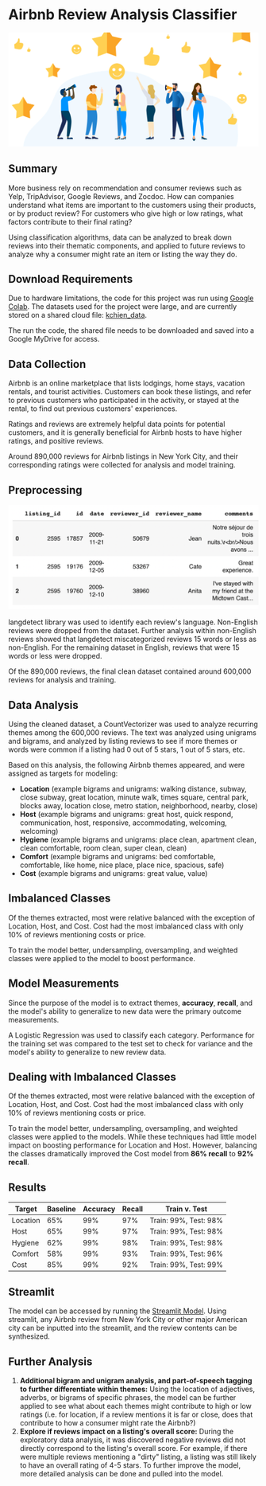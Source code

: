# Airbnb Review Analysis Classifier

![Image from bizrate insights](images/reviews.jpeg)

## Summary
More business rely on recommendation and consumer reviews such as Yelp, TripAdvisor, Google Reviews, and Zocdoc. How can companies understand what items are important to the customers using their products, or by product review? For customers who give high or low ratings, what factors contribute to their final rating?

Using classification algorithms, data can be analyzed to break down reviews into their thematic components, and applied to future reviews to analyze why a consumer might rate an item or listing the way they do.

## Download Requirements
Due to hardware limitations, the code for this project was run using [Google Colab](https://colab.research.google.com/). The datasets used for the project were large, and are currently stored on a shared cloud file: [kchien_data](https://drive.google.com/drive/folders/1aVfT2q2oqjpRhgpyDVdP1l314-UM7Ljl?usp=sharing).

The run the code, the shared file needs to be downloaded and saved into a Google MyDrive for access.

## Data Collection
Airbnb is an online marketplace that lists lodgings, home stays, vacation rentals, and tourist activities. Customers can book these listings, and refer to previous customers who participated in the activity, or stayed at the rental, to find out previous customers' experiences.

Ratings and reviews are extremely helpful data points for potential customers, and it is generally beneficial for Airbnb hosts to have higher ratings, and positive reviews.

Around 890,000 reviews for Airbnb listings in New York City, and their corresponding ratings were collected for analysis and model training.

## Preprocessing

![example data](images/data.png)

langdetect library was used to identify each review's language. Non-English reviews were dropped from the dataset. Further analysis within non-English reviews showed that langdetect miscategorized reviews 15 words or less as non-English. For the remaining dataset in English, reviews that were 15 words or less were dropped.

Of the 890,000 reviews, the final clean dataset contained around 600,000 reviews for analysis and training.

## Data Analysis
Using the cleaned dataset, a CountVectorizer was used to analyze recurring themes among the 600,000 reviews. The text was analyzed using unigrams and bigrams, and analyzed by listing reviews to see if more themes or words were common if a listing had 0 out of 5 stars, 1 out of 5 stars, etc.

Based on this analysis, the following Airbnb themes appeared, and were assigned as targets for modeling:
- **Location** (example bigrams and unigrams: walking distance, subway, close subway, great location, minute walk, times square, central park, blocks away, location close, metro station, neighborhood, nearby, close)
- **Host** (example bigrams and unigrams: great host, quick respond, communication, host, responsive, accommodating, welcoming, welcoming)
- **Hygiene** (example bigrams and unigrams: place clean, apartment clean, clean comfortable, room clean, super clean, clean)
- **Comfort** (example bigrams and unigrams: bed comfortable, comfortable, like home, nice place, place nice, spacious, safe)
- **Cost** (example bigrams and unigrams: great value, value)

## Imbalanced Classes
Of the themes extracted, most were relative balanced with the exception of Location, Host, and Cost. Cost had the most imbalanced class with only 10% of reviews mentioning costs or price.

To train the model better, undersampling, oversampling, and weighted classes were applied to the model to boost performance.

## Model Measurements
Since the purpose of the model is to extract themes, **accuracy**, **recall**, and the model's ability to generalize to new data were the primary outcome measurements.

A Logistic Regression was used to classify each category. Performance for the training set was compared to the test set to check for variance and the model's ability to generalize to new review data.

## Dealing with Imbalanced Classes
Of the themes extracted, most were relative balanced with the exception of Location, Host, and Cost. Cost had the most imbalanced class with only 10% of reviews mentioning costs or price.

To train the model better, undersampling, oversampling, and weighted classes were applied to the models. While these techniques had little model impact on boosting performance for Location and Host. However, balancing the classes dramatically improved the Cost model from **86% recall** to **92% recall**.

## Results
|Target|Baseline|Accuracy|Recall|Train v. Test|
|---|---|---|---|---|
|Location|65%|99%|97%|Train: 99%, Test: 98%|
|Host|65%|99%|97%|Train: 99%, Test: 98%|
|Hygiene|62%|99%|98%|Train: 99%, Test: 98%|
|Comfort|58%|99%|93%|Train: 99%, Test: 96%|
|Cost|85%|99%|92%|Train: 99%, Test: 99%|

## Streamlit
The model can be accessed by running the [Streamlit Model](https://github.com/karenongithub/airbnb-reviews/blob/main/streamlit_model.py). Using streamlit, any Airbnb review from New York City or other major American city can be inputted into the streamlit, and the review contents can be synthesized.

## Further Analysis
1. **Additional bigram and unigram analysis, and part-of-speech tagging to further differentiate within themes:** Using the location of adjectives, adverbs, or bigrams of specific phrases, the model can be further applied to see what about each themes might contribute to high or low ratings (i.e. for location, if a review mentions it is far or close, does that contribute to how a consumer might rate the Airbnb?)
2. **Explore if reviews impact on a listing's overall score:** During the exploratory data analysis, it was discovered negative reviews did not directly correspond to the listing's overall score. For example, if there were multiple reviews mentioning a "dirty" listing, a listing was still likely to have an overall rating of 4-5 stars. To further improve the model, more detailed analysis can be done and pulled into the model.
